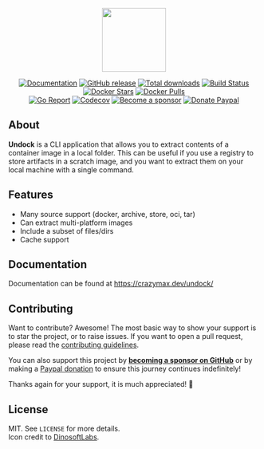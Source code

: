 <p align="center"><a href="https://github.com/crazy-max/undock" target="_blank"><img height="128" src="https://raw.githubusercontent.com/crazy-max/undock/master/.github/undock.png"></a></p>

<p align="center">
  <a href="https://crazymax.dev/undock/"><img src="https://img.shields.io/badge/doc-mkdocs-02a6f2?style=flat-square&logo=read-the-docs" alt="Documentation"></a>
  <a href="https://github.com/crazy-max/undock/releases/latest"><img src="https://img.shields.io/github/release/crazy-max/undock.svg?style=flat-square" alt="GitHub release"></a>
  <a href="https://github.com/crazy-max/undock/releases/latest"><img src="https://img.shields.io/github/downloads/crazy-max/undock/total.svg?style=flat-square" alt="Total downloads"></a>
  <a href="https://github.com/crazy-max/undock/actions?workflow=build"><img src="https://img.shields.io/github/workflow/status/crazy-max/undock/build?label=build&logo=github&style=flat-square" alt="Build Status"></a>
  <a href="https://hub.docker.com/r/crazymax/undock/"><img src="https://img.shields.io/docker/stars/crazymax/undock.svg?style=flat-square&logo=docker" alt="Docker Stars"></a>
  <a href="https://hub.docker.com/r/crazymax/undock/"><img src="https://img.shields.io/docker/pulls/crazymax/undock.svg?style=flat-square&logo=docker" alt="Docker Pulls"></a>
  <br /><a href="https://goreportcard.com/report/github.com/crazy-max/undock"><img src="https://goreportcard.com/badge/github.com/crazy-max/undock?style=flat-square" alt="Go Report"></a>
  <a href="https://codecov.io/gh/crazy-max/undock"><img src="https://img.shields.io/codecov/c/github/crazy-max/undock?logo=codecov&style=flat-square" alt="Codecov"></a>
  <a href="https://github.com/sponsors/crazy-max"><img src="https://img.shields.io/badge/sponsor-crazy--max-181717.svg?logo=github&style=flat-square" alt="Become a sponsor"></a>
  <a href="https://www.paypal.me/crazyws"><img src="https://img.shields.io/badge/donate-paypal-00457c.svg?logo=paypal&style=flat-square" alt="Donate Paypal"></a>
</p>

## About

**Undock** is a CLI application that allows you to extract contents of a
container image in a local folder. This can be useful if you use a registry
to store artifacts in a scratch image, and you want to extract them on your
local machine with a single command.

## Features

* Many source support (docker, archive, store, oci, tar)
* Can extract multi-platform images
* Include a subset of files/dirs
* Cache support

## Documentation

Documentation can be found at https://crazymax.dev/undock/

## Contributing

Want to contribute? Awesome! The most basic way to show your support is to star the project, or to raise issues. If
you want to open a pull request, please read the [contributing guidelines](.github/CONTRIBUTING.md).

You can also support this project by [**becoming a sponsor on GitHub**](https://github.com/sponsors/crazy-max) or by
making a [Paypal donation](https://www.paypal.me/crazyws) to ensure this journey continues indefinitely!

Thanks again for your support, it is much appreciated! :pray:

## License

MIT. See `LICENSE` for more details.<br/>
Icon credit to [DinosoftLabs](https://dinosoftlab.com/).
